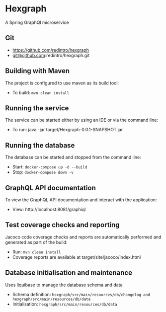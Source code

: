 # Hexgraph
A Spring GraphQl microservice

## Git
- https://github.com/redintro/hexgraph
- git@github.com:redintro/hexgraph.git

## Building with Maven
The project is configured to use maven as its build tool:
- To build: `mvn clean install`

## Running the service
The service can be started either by using an IDE or via the command line:
- To run: java -jar target/Hexgraph-0.0.1-SNAPSHOT.jar

## Running the database
The database can be started and stopped from the command line:
- Start: `docker-compose up -d --build`
- Stop: `docker-compose down -v`

## GraphQL API documentation
To view the GraphQL API documentation and interact with the application:
- View: http://localhost:8081/graphiql

## Test coverage checks and reporting
Jacoco code coverage checks and reports are automatically performed and generated as part of the build:
- Run: `mvn clean install`
- Coverage reports are available at target/site/jacoco/index.html

## Database initialisation and maintenance 
Uses liquibase to manage the database schema and data 
- Schema definition: `hexgraph/src/main/resources/db/changelog and hexgraph/src/main/resources/db/data`
- Initialisation: `hexgraph/src/main/resources/db/data`
